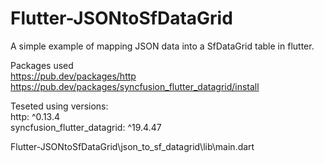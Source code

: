 # Flutter-JSONtoSfDataGrid  
A simple example of mapping JSON data into a SfDataGrid table in flutter.  

Packages used  
https://pub.dev/packages/http  
https://pub.dev/packages/syncfusion_flutter_datagrid/install  

Teseted using versions:  
  http: ^0.13.4  
  syncfusion_flutter_datagrid: ^19.4.47  
  
Flutter-JSONtoSfDataGrid\json_to_sf_datagrid\lib\main.dart
  
  
